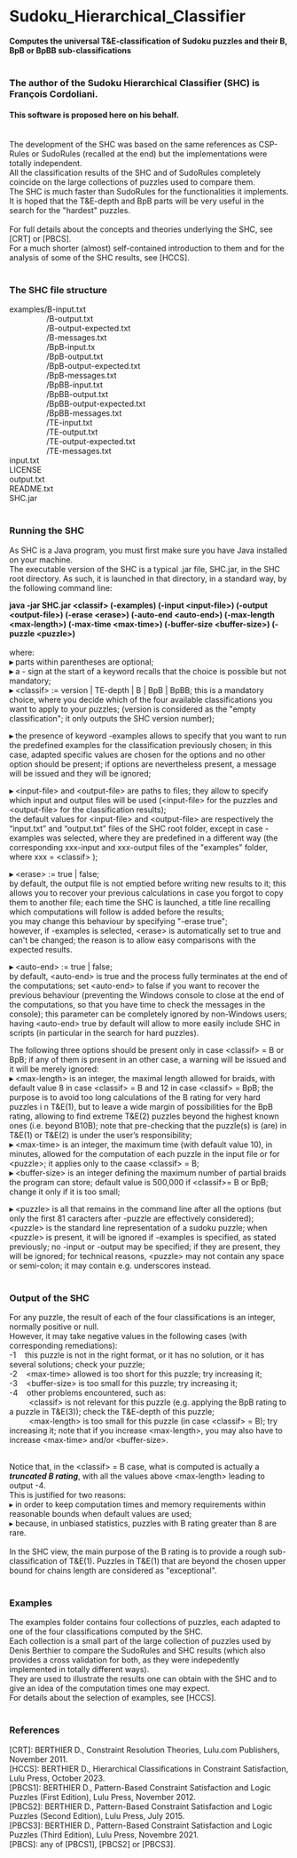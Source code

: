 # Sudoku_Hierarchical_Classifier
**Computes the universal T&amp;E-classification of Sudoku puzzles and their B, BpB or BpBB sub-classifications**<br><br>

### The author of the Sudoku Hierarchical Classifier (SHC) is François Cordoliani.
#### This software is proposed here on his behalf.<br><br>

The development of the SHC was based on the same references as CSP-Rules or SudoRules (recalled at the end) but the implementations were totally independent.<br>
All the classification results of the SHC and of SudoRules completely coincide on the large collections of puzzles used to compare them.<br>
The SHC is much faster than SudoRules for the functionalities it implements. <br>
It is hoped that the T&E-depth and BpB parts will be very useful in the search for the "hardest" puzzles.<br><br>
For full details about the concepts and theories underlying the SHC, see [CRT] or [PBCS].<br>
For a much shorter (almost) self-contained introduction to them and for the analysis of some of the SHC results, see [HCCS].<br><br>


### The SHC file structure

examples/B-input.txt<br>
&nbsp;&nbsp;&nbsp;&nbsp;&nbsp;&nbsp;&nbsp;&nbsp;&nbsp;&nbsp;&nbsp;&nbsp;&nbsp;&nbsp;&nbsp;&nbsp;&nbsp;/B-output.txt<br>
&nbsp;&nbsp;&nbsp;&nbsp;&nbsp;&nbsp;&nbsp;&nbsp;&nbsp;&nbsp;&nbsp;&nbsp;&nbsp;&nbsp;&nbsp;&nbsp;&nbsp;/B-output-expected.txt<br>
&nbsp;&nbsp;&nbsp;&nbsp;&nbsp;&nbsp;&nbsp;&nbsp;&nbsp;&nbsp;&nbsp;&nbsp;&nbsp;&nbsp;&nbsp;&nbsp;&nbsp;/B-messages.txt<br>
&nbsp;&nbsp;&nbsp;&nbsp;&nbsp;&nbsp;&nbsp;&nbsp;&nbsp;&nbsp;&nbsp;&nbsp;&nbsp;&nbsp;&nbsp;&nbsp;&nbsp;/BpB-input.tx<br>
&nbsp;&nbsp;&nbsp;&nbsp;&nbsp;&nbsp;&nbsp;&nbsp;&nbsp;&nbsp;&nbsp;&nbsp;&nbsp;&nbsp;&nbsp;&nbsp;&nbsp;/BpB-output.txt<br>
&nbsp;&nbsp;&nbsp;&nbsp;&nbsp;&nbsp;&nbsp;&nbsp;&nbsp;&nbsp;&nbsp;&nbsp;&nbsp;&nbsp;&nbsp;&nbsp;&nbsp;/BpB-output-expected.txt<br>
&nbsp;&nbsp;&nbsp;&nbsp;&nbsp;&nbsp;&nbsp;&nbsp;&nbsp;&nbsp;&nbsp;&nbsp;&nbsp;&nbsp;&nbsp;&nbsp;&nbsp;/BpB-messages.txt<br>
&nbsp;&nbsp;&nbsp;&nbsp;&nbsp;&nbsp;&nbsp;&nbsp;&nbsp;&nbsp;&nbsp;&nbsp;&nbsp;&nbsp;&nbsp;&nbsp;&nbsp;/BpBB-input.txt<br>
&nbsp;&nbsp;&nbsp;&nbsp;&nbsp;&nbsp;&nbsp;&nbsp;&nbsp;&nbsp;&nbsp;&nbsp;&nbsp;&nbsp;&nbsp;&nbsp;&nbsp;/BpBB-output.txt<br>
&nbsp;&nbsp;&nbsp;&nbsp;&nbsp;&nbsp;&nbsp;&nbsp;&nbsp;&nbsp;&nbsp;&nbsp;&nbsp;&nbsp;&nbsp;&nbsp;&nbsp;/BpBB-output-expected.txt<br>
&nbsp;&nbsp;&nbsp;&nbsp;&nbsp;&nbsp;&nbsp;&nbsp;&nbsp;&nbsp;&nbsp;&nbsp;&nbsp;&nbsp;&nbsp;&nbsp;&nbsp;/BpBB-messages.txt<br>
&nbsp;&nbsp;&nbsp;&nbsp;&nbsp;&nbsp;&nbsp;&nbsp;&nbsp;&nbsp;&nbsp;&nbsp;&nbsp;&nbsp;&nbsp;&nbsp;&nbsp;/TE-input.txt<br>
&nbsp;&nbsp;&nbsp;&nbsp;&nbsp;&nbsp;&nbsp;&nbsp;&nbsp;&nbsp;&nbsp;&nbsp;&nbsp;&nbsp;&nbsp;&nbsp;&nbsp;/TE-output.txt<br>
&nbsp;&nbsp;&nbsp;&nbsp;&nbsp;&nbsp;&nbsp;&nbsp;&nbsp;&nbsp;&nbsp;&nbsp;&nbsp;&nbsp;&nbsp;&nbsp;&nbsp;/TE-output-expected.txt<br>
&nbsp;&nbsp;&nbsp;&nbsp;&nbsp;&nbsp;&nbsp;&nbsp;&nbsp;&nbsp;&nbsp;&nbsp;&nbsp;&nbsp;&nbsp;&nbsp;&nbsp;/TE-messages.txt<br>
input.txt<br>
LICENSE<br>
output.txt<br>
README.txt<br>
SHC.jar<br><br>


### Running the SHC

As SHC is a Java program, you must first make sure you have Java installed on your machine.<br>
The executable version of the SHC is a typical .jar file, SHC.jar, in the SHC root directory. As such, it is launched in that directory, in a standard way, by the following command line:<br>

**java -jar SHC.jar \<classif\> (-examples) (-input \<input-file\>) (-output \<output-file\>) (-erase \<erase\>) (-auto-end \<auto-end\>) (-max-length \<max-length\>) (-max-time \<max-time\>) (-buffer-size \<buffer-size\>) (-puzzle \<puzzle>\)**<br><br>
where:<br>
**▸**	parts within parentheses are optional;<br>
**▸**	a - sign at the start of a keyword recalls that the choice is possible but not mandatory;<br>
**▸**	\<classif\> := version | TE-depth | B | BpB | BpBB; this is a mandatory choice, where you decide which of the four available classifications you want to apply to your puzzles; (version is considered as the "empty classification"; it only outputs the SHC version number); <br>

**▸**	the presence of keyword -examples allows to specify that you want to run the predefined examples for the classification previously chosen; in this case, adapted specific values are chosen for the options and no other option should be present; if options are nevertheless present, a message will be issued and they will be ignored;<br>

**▸**	\<input-file\> and \<output-file\> are paths to files; they allow to specify which input and output files will be used (\<input-file\> for the puzzles and \<output-file\> for the classification results);<br>
the default values for \<input-file\> and \<output-file\> are respectively the “input.txt” and “output.txt” files of the SHC root folder, except in case -examples was selected, where they are  predefined in a different way (the corresponding xxx-input and xxx-output files of the "examples" folder, where xxx = \<classif\> );<br>

**▸**	\<erase\> := true | false;<br>
by default, the output file is not emptied before writing new results to it; this allows you to recover your previous calculations in case you forgot to copy them to another file; each time the SHC is launched, a title line recalling which computations will follow is added before the results;<br>
you may change this behaviour by specifying "-erase true";<br>
however, if -examples is selected, \<erase\> is automatically set to true and can't be changed; the reason is to allow easy comparisons with the expected results.<br>

**▸**	\<auto-end\> := true | false;<br>
by default, \<auto-end\> is true and the process fully terminates at the end of the computations; set \<auto-end\> to false if you want to recover the previous behaviour (preventing the Windows console to close at the end of the computations, so that you have time to check the messages in the console); this parameter can be completely ignored by non-Windows users; having \<auto-end\> true by default will allow to more easily include SHC in scripts (in particular in the search for hard puzzles).<br>


The following three options should be present only in case \<classif\> = B or BpB; if any of them is present in an other case, a warning will be issued and it will be merely ignored:<br>
**▸**	\<max-length\> is an integer, the maximal length allowed for braids, with default value 8 in case \<classif\> = B and 12 in case \<classif\> = BpB; the purpose is to avoid too long calculations of the B rating for very hard puzzles i n T&E(1), but to leave a wide margin of possibilities for the BpB rating, allowing to find extreme T&E(2) puzzles beyond the highest known ones (i.e. beyond B10B); note that pre-checking that the puzzle(s) is (are) in T&E(1) or T&E(2) is under the user’s responsibility;<br>
**▸**	\<max-time\> is an integer, the maximum time (with default value 10), in minutes, allowed for the computation of each puzzle in the input file or for \<puzzle\>; it applies only to the caase \<classif\> = B;<br>
**▸**	\<buffer-size\> is an integer defining the maximum number of partial braids the program can store; default value is 500,000 if \<classif\>= B or BpB; change it only if it is too small; <br>

**▸**	\<puzzle\> is all that remains in the command line after all the options (but only the first 81 caracters after -puzzle are effectively considered); \<puzzle\> is the standard line representation of a sudoku puzzle; when \<puzzle\> is present, it will be ignored if -examples is specified, as stated previously; no -input or -output may be specified; if they are present, they will be ignored; for  technical reasons, \<puzzle\> may not contain any space or semi-colon; it may contain e.g. underscores instead.<br><br>


### Output of the SHC

For any puzzle, the result of each of the four classifications is an integer, normally positive or null.<br>
However, it may take negative values in the following cases (with corresponding remediations):<br>
-1  &nbsp;&nbsp;&nbsp;this puzzle is not in the right format, or it has no solution, or it has several solutions; check your puzzle;<br>
-2  &nbsp;&nbsp;&nbsp;\<max-time\> allowed is too short for this puzzle; try increasing it;<br>
-3  &nbsp;&nbsp;&nbsp;\<buffer-size\> is too small for this puzzle; try increasing it;<br>
-4  &nbsp;&nbsp;&nbsp;other problems encountered, such as: <br>
&nbsp;&nbsp;&nbsp;&nbsp;&nbsp;&nbsp;&nbsp;&nbsp;&nbsp;\<classif\> is not  relevant for this puzzle (e.g. applying the BpB rating to a puzzle in T&E(3)); check the T&E-depth of this puzzle;<br>
&nbsp;&nbsp;&nbsp;&nbsp;&nbsp;&nbsp;&nbsp;&nbsp;&nbsp;\<max-length\> is too small for this puzzle (in case \<classif\> = B); try increasing it; note that if you increase \<max-length\>, you may also have to increase \<max-time\> and/or \<buffer-size\>.<br><br>

Notice that, in the \<classif\> = B case, what is computed is actually a **_truncated B rating_**, with all the values above \<max-length\> leading to output -4. <br>
This is justified for two reasons:<br>
▸	in order to keep computation times and memory requirements within reasonable bounds when default values are used;<br>
▸	because, in unbiased statistics, puzzles with B rating greater than 8 are rare.<br><br>
In the SHC view, the main purpose of the B rating is to provide a rough sub-classification of T&E(1). Puzzles in T&E(1) that are beyond the chosen upper bound for chains length are considered as "exceptional".<br><br>



### Examples

The examples folder contains four collections of puzzles, each adapted to one of the four classifications computed by the SHC.<br>
Each collection is a small part of the large collection of puzzles used by Denis Berthier to compare the SudoRules and SHC results (which also provides a cross validation for both, as they were indepedently implemented in totally different ways).<br>
They are used to illustrate the results one can obtain with the SHC and to give an idea of the computation times one may expect.<br>
For details about the selection of examples, see [HCCS].<br><br>


### References

[CRT]: BERTHIER D., Constraint Resolution Theories, Lulu.com Publishers, November 2011.<br>
[HCCS]: BERTHIER D., Hierarchical Classifications in Constraint Satisfaction, Lulu Press, October 2023.<br>
[PBCS1]: BERTHIER D., Pattern-Based Constraint Satisfaction and Logic Puzzles (First Edition), Lulu Press, November 2012.<br>
[PBCS2]: BERTHIER D., Pattern-Based Constraint Satisfaction and Logic Puzzles (Second Edition), Lulu Press, July 2015.<br>
[PBCS3]: BERTHIER D., Pattern-Based Constraint Satisfaction and Logic Puzzles (Third Edition), Lulu Press, Novembre 2021.<br>
[PBCS]: any of [PBCS1], [PBCS2] or [PBCS3].<br>
